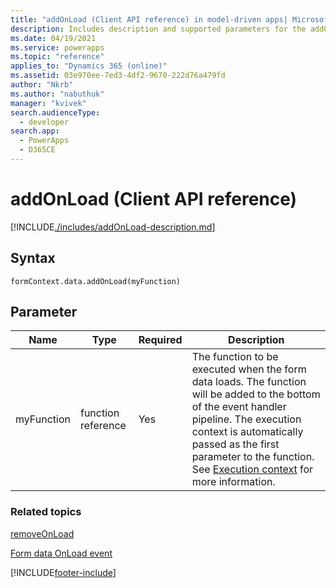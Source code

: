 ```yaml
---
title: "addOnLoad (Client API reference) in model-driven apps| MicrosoftDocs"
description: Includes description and supported parameters for the addOnLoad method.
ms.date: 04/19/2021
ms.service: powerapps
ms.topic: "reference"
applies_to: "Dynamics 365 (online)"
ms.assetid: 03e970ee-7ed3-4df2-9670-222d76a479fd
author: "Nkrb"
ms.author: "nabuthuk"
manager: "kvivek"
search.audienceType: 
  - developer
search.app: 
  - PowerApps
  - D365CE
---
```

# addOnLoad (Client API reference)



[!INCLUDE[./includes/addOnLoad-description.md](./includes/addOnLoad-description.md)]

## Syntax

`formContext.data.addOnLoad(myFunction)`

## Parameter

|Name|Type|Required|Description|
|--|--|--|--|
|myFunction|function reference|Yes|The function to be executed when the form data loads. The function will be added to the bottom of the event handler pipeline. The execution context is automatically passed as the first parameter to the function. See [Execution context](../../clientapi-execution-context.md) for more information.

### Related topics

[removeOnLoad](removeOnLoad.md)

[Form data OnLoad event](../events/form-data-onload.md)



[!INCLUDE[footer-include](../../../../../includes/footer-banner.md)]